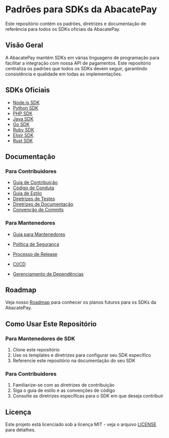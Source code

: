 # Padrões para SDKs da AbacatePay

Este repositório contém os padrões, diretrizes e documentação de referência para todos os SDKs oficiais da AbacatePay.

## Visão Geral

A AbacatePay mantém SDKs em várias linguagens de programação para facilitar a integração com nossa API de pagamentos. Este repositório centraliza os padrões que todos os SDKs devem seguir, garantindo consistência e qualidade em todas as implementações.

## SDKs Oficiais

- [Node.js SDK](https://github.com/AbacatePay/abacatepay-nodejs-sdk)
- [Python SDK](https://github.com/AbacatePay/abacatepay-python-sdk)
- [PHP SDK](https://github.com/AbacatePay/abacatepay-php-sdk)
- [Java SDK](https://github.com/AbacatePay/abacatepay-java-sdk)
- [Go SDK](https://github.com/AbacatePay/abacatepay-go-sdk)
- [Ruby SDK](https://github.com/AbacatePay/abacatepay-ruby-sdk)
- [Elixir SDK](https://github.com/AbacatePay/abacatepay-elixir-sdk)
- [Rust SDK](https://github.com/AbacatePay/abacatepay-rust-sdk)

## Documentação

### Para Contribuidores
- [Guia de Contribuição](./contributing/CONTRIBUTING.md)
- [Código de Conduta](./contributing/CODE_OF_CONDUCT.md)
- [Guia de Estilo](./contributing/STYLE_GUIDE.md)
- [Diretrizes de Testes](./contributing/TESTING_GUIDELINES.md)
- [Diretrizes de Documentação](./contributing/DOCUMENTATION_GUIDELINES.md)
- [Convenção de Commits](./contributing/COMMIT_CONVENTION.md)

### Para Mantenedores
- [Guia para Mantenedores](./maintainers/MAINTAINERS.md)
- [Política de Segurança](./maintainers/SECURITY.md)

- [Processo de Release](./maintainers/RELEASE_PROCESS.md)
- [CI/CD](./maintainers/CI_CD.md)
- [Gerenciamento de Dependências](./maintainers/DEPENDENCY_MANAGEMENT.md)

## Roadmap

Veja nosso [Roadmap](./ROADMAP.md) para conhecer os planos futuros para os SDKs da AbacatePay.

## Como Usar Este Repositório

### Para Mantenedores de SDK
1. Clone este repositório
2. Use os templates e diretrizes para configurar seu SDK específico
3. Referencie este repositório na documentação do seu SDK

### Para Contribuidores
1. Familiarize-se com as diretrizes de contribuição
2. Siga o guia de estilo e as convenções de código
3. Consulte as diretrizes específicas para o SDK em que deseja contribuir

## Licença

Este projeto está licenciado sob a licença MIT - veja o arquivo [LICENSE](LICENSE) para detalhes.
